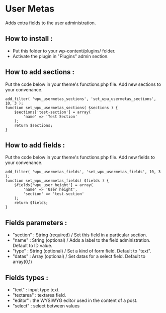 User Metas
=================

Adds extra fields to the user administration.

How to install :
---

* Put this folder to your wp-content/plugins/ folder.
* Activate the plugin in "Plugins" admin section.

How to add sections :
---

Put the code below in your theme's functions.php file. Add new sections to your convenance.

    add_filter( 'wpu_usermetas_sections', 'set_wpu_usermetas_sections', 10, 3 );
    function set_wpu_usermetas_sections( $sections ) {
        $sections['test-section'] = array(
            'name' => 'Test Section'
        );
        return $sections;
    }

How to add fields :
--

Put the code below in your theme's functions.php file. Add new fields to your convenance.

    add_filter( 'wpu_usermetas_fields', 'set_wpu_usermetas_fields', 10, 3 );
    function set_wpu_usermetas_fields( $fields ) {
        $fields['wpu_user_height'] = array(
            'name' => 'User height',
            'section' => 'test-section'
        );
        return $fields;
    }

Fields parameters :
---

* "section" : String (required) / Set this field in a particular section.
* "name" : String (optional) / Adds a label to the field administration. Default to ID value.
* "type" : String (optional) / Set a kind of form field. Default to "text".
* "datas" : Array (optional) / Set datas for a select field. Default to array(0,1)

Fields types :
---

* "text" : input type text.
* "textarea" : textarea field.
* "editor" : the WYSIWYG editor used in the content of a post.
* "select" : select between values
